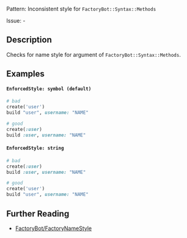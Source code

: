 Pattern: Inconsistent style for `FactoryBot::Syntax::Methods`

Issue: -

## Description

Checks for name style for argument of `FactoryBot::Syntax::Methods`.

## Examples

#### `EnforcedStyle: symbol (default)`

```ruby
# bad
create('user')
build "user", username: "NAME"

# good
create(:user)
build :user, username: "NAME"
```

#### `EnforcedStyle: string`

```ruby
# bad
create(:user)
build :user, username: "NAME"

# good
create('user')
build "user", username: "NAME"
```

## Further Reading

* [FactoryBot/FactoryNameStyle](https://docs.rubocop.org/rubocop-factory_bot/cops_factorybot.html#factorybotfactorynamestyle)
